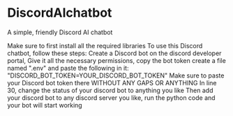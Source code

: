 # DiscordAIchatbot
A simple, friendly Discord AI chatbot

Make sure to first install all the required libraries
To use this Discord chatbot, follow these steps:
Create a Discord bot on the discord developer portal, Give it all the necessary permissions, copy the bot token
create a file named ".env" and paste the following in it: "DISCORD_BOT_TOKEN=YOUR_DISCORD_BOT_TOKEN"
Make sure to paste your Discord bot token there WITHOUT ANY GAPS OR ANYTHING
In line 30, change the status of your discord bot to anything you like
Then add your discord bot to any discord server you like, run the python code and your bot will start working
